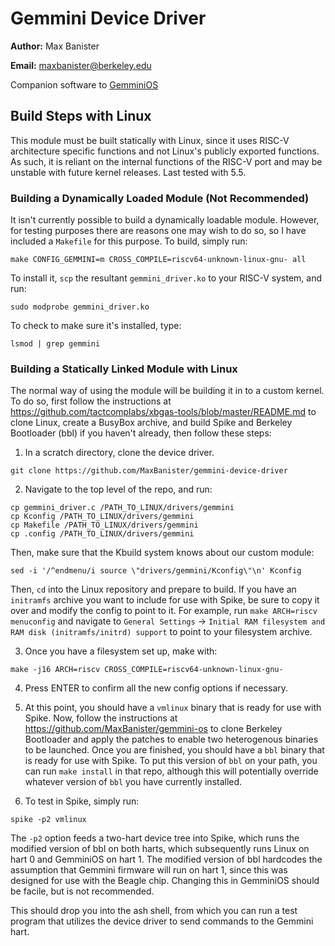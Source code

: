 # Gemmini Device Driver

**Author:** Max Banister

**Email:** maxbanister@berkeley.edu

Companion software to [GemminiOS](https://github.com/MaxBanister/gemmini-os)

## Build Steps with Linux

This module must be built statically with Linux, since it uses RISC-V architecture specific functions and not Linux's publicly exported functions. As such, it is reliant on the internal functions of the RISC-V port and may be unstable with future kernel releases. Last tested with 5.5.

### Building a Dynamically Loaded Module (Not Recommended)

It isn't currently possible to build a dynamically loadable module. However, for testing purposes there are reasons one may wish to do so, so I have included a `Makefile` for this purpose. To build, simply run:

```
make CONFIG_GEMMINI=m CROSS_COMPILE=riscv64-unknown-linux-gnu- all
```

To install it, `scp` the resultant `gemmini_driver.ko` to your RISC-V system, and run:

```
sudo modprobe gemmini_driver.ko
```

To check to make sure it's installed, type:

```
lsmod | grep gemmini
```

### Building a Statically Linked Module with Linux

The normal way of using the module will be building it in to a custom kernel. To do so, first follow the instructions at https://github.com/tactcomplabs/xbgas-tools/blob/master/README.md to clone Linux, create a BusyBox archive, and build Spike and Berkeley Bootloader (bbl) if you haven't already, then follow these steps:

1. In a scratch directory, clone the device driver.

```
git clone https://github.com/MaxBanister/gemmini-device-driver
```

2. Navigate to the top level of the repo, and run:

```
cp gemmini_driver.c /PATH_TO_LINUX/drivers/gemmini
cp Kconfig /PATH_TO_LINUX/drivers/gemmini
cp Makefile /PATH_TO_LINUX/drivers/gemmini
cp .config /PATH_TO_LINUX/drivers/gemmini
```

Then, make sure that the Kbuild system knows about our custom module:

```
sed -i '/^endmenu/i source \"drivers/gemmini/Kconfig\"\n' Kconfig
```


Then, `cd` into the Linux repository and prepare to build. If you have an `initramfs` archive you want to include for use with Spike, be sure to copy it over and modify the config to point to it. For example, run `make ARCH=riscv menuconfig` and navigate to `General Settings` -> `Initial RAM filesystem and RAM disk (initramfs/initrd) support` to point to your filesystem archive.

3. Once you have a filesystem set up, make with:

```
make -j16 ARCH=riscv CROSS_COMPILE=riscv64-unknown-linux-gnu-
```

4. Press ENTER to confirm all the new config options if necessary.

5. At this point, you should have a `vmlinux` binary that is ready for use with Spike. Now, follow the instructions at https://github.com/MaxBanister/gemmini-os to clone Berkeley Bootloader and apply the patches to enable two heterogenous binaries to be launched. Once you are finished, you should have a `bbl` binary that is ready for use with Spike. To put this version of `bbl` on your path, you can run `make install` in that repo, although this will potentially override whatever version of `bbl` you have currently installed.

6. To test in Spike, simply run:

```
spike -p2 vmlinux
```

The `-p2` option feeds a two-hart device tree into Spike, which runs the modified version of bbl on both harts, which subsequently runs Linux on hart 0 and GemminiOS on hart 1. The modified version of bbl hardcodes the assumption that Gemmini firmware will run on hart 1, since this was designed for use with the Beagle chip. Changing this in GemminiOS should be facile, but is not recommended.

This should drop you into the ash shell, from which you can run a test program that utilizes the device driver to send commands to the Gemmini hart.
